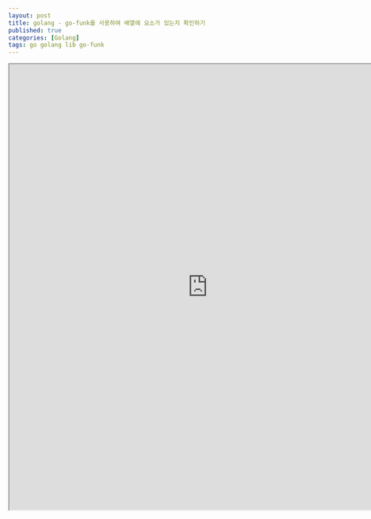 ```yaml
---
layout: post
title: golang - go-funk를 사용하여 배열에 요소가 있는지 확인하기
published: true
categories: [Golang]
tags: go golang lib go-funk
---
```

<iframe width="800" height="900" src="https://docs.google.com/document/d/e/2PACX-1vRFN6zfWZ0MCZzTCSMfow1_vwapgIaVwXmYU3aUbYnsQYLOJfuxQ2-htJji33qVnG7ZEo-Yem7LifUP/pub?embedded=true"></iframe>    
  
